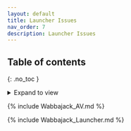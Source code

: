 ```yaml
---
layout: default
title: Launcher Issues
nav_order: 7
description: Launcher Issues 
---
```



## Table of contents
{: .no_toc }
<details markdown="block">
	<summary>
	   Expand to view
	</summary>
	{: .text-delta }
	1. TOC
	  {:toc}
</details>

{% include Wabbajack_AV.md %}


{% include Wabbajack_Launcher.md %}
